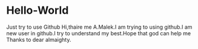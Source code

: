 # Hello-World
Just try to use Github
Hi,thaire me A.Malek.I am trying to using github.I am new user in github.I try to understand my best.Hope that god can help me
Thanks to dear almaighty.
